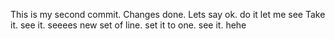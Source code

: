 This is my second commit.
Changes done.
Lets say ok.
do it
let me see
Take it.
see it.
seeees
new set of line.
set it to one.
see it.
hehe
